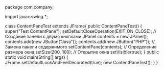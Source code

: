 package com.company;

import javax.swing.*;

class ContentPaneTest extends JFrame{
    public ContentPaneTest()
    {
        super("Test ContentPane");
        setDefaultCloseOperation(EXIT_ON_CLOSE);
        // Создание панели с двумя кнопками
        JPanel contents = new JPanel();
        contents.add(new JButton("Java"));
        contents.add(new JButton("PHP"));
        // Замена панели содержимого
        setContentPane(contents);
        // Определение размера окна
        setSize(200, 100);
        // Открытие окна
        setVisible(true);
    }
    public static void main(String[] args) {
        JFrame.setDefaultLookAndFeelDecorated(true);
        new ContentPaneTest();
    }
}
